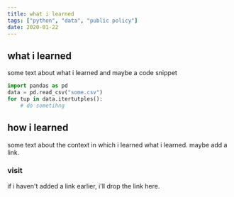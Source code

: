 ```yaml
---
title: what i learned
tags: ["python", "data", "public policy"]
date: 2020-01-22
---
```


## what i learned
some text about what i learned and maybe a code snippet

```python
import pandas as pd
data = pd.read_csv("some.csv")
for tup in data.itertutples():
    # do sometihng
```

## how i learned
some text about the context in which i learned what i learned. maybe add a link.

### visit
if i haven't added a link earlier, i'll drop the link here.